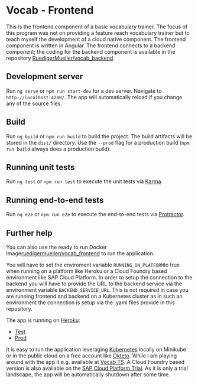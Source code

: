 # Vocab - Frontend

This is the frontend component of a basic vocabulary trainer. The focus of this program was not on providing a feature reach vocabulary trainer but to teach myself the development of a cloud native component.
The frontend component is written in Angular. 
The frontend connects to a backend component; the coding for the backend component is available in the repository [RuedigerMueller/vocab_backend](https://github.com/RuedigerMueller/vocab_backend).

## Development server

Run `ng serve` or `npm run start-dev` for a dev server. Navigate to `http://localhost:4200/`. The app will automatically reload if you change any of the source files.

## Build

Run `ng build` or `npm run build` to build the project. The build artifacts will be stored in the `dist/` directory. Use the `--prod` flag for a production build (`npm run build` always does a production build).

## Running unit tests

Run `ng test` or `npm run test` to execute the unit tests via [Karma](https://karma-runner.github.io).

## Running end-to-end tests

Run `ng e2e` or `npm run e2e` to execute the end-to-end tests via [Protractor](http://www.protractortest.org/).

## Further help

You can also use the ready to run Docker Image[ruedigermueller/vocab_frontend](https://hub.docker.com/repository/docker/ruedigermueller/vocab_frontend) to run the application. 

You will have to set the enviroment variable `RUNNING_ON_PLATFORM`to true when running on a platform like Heroku or a Cloud Foundry based environment like SAP Cloud Platform. 
In order to setup the connection to the backend you will have to provide the URL to the backend service via the environment variable `BACKEND_SERVICE_URL`. This is not required in case you are running frontend and backend on a Kubernetes cluster as in such an environment the connection is setup via the .yaml files provide in this repository.

The app is running on [Heroku](https://www.heroku.com/home):
* [Test](https://vocabfetest.herokuapp.com/)
* [Prod](https://vocabfeprod.herokuapp.com/)

It is easy to run the application leveraging [Kubernetes](https://kubernetes.io) locally on Minikube  or in the public cloud on a free account like [Okteto](https://okteto.com/). While I am playing around with the app it e.g. available at [Vocab TS](https://vocab-frontend-ruedigermueller.cloud.okteto.net/). A Cloud Foundry based version is also available on the [SAP Cloud Platform Trial](https://vocab_frontend.cfapps.eu10.hana.ondemand.com). As it is only a trial landscape, the app will be automatically shutdown after some time.